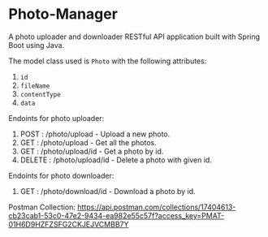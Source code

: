 # Photo-Manager
A photo uploader and downloader RESTful API application built with Spring Boot using Java.

The model class used is `Photo` with the following attributes:

1. `id`
2. `fileName`
3. `contentType`
4. `data`

Endoints for photo uploader:
1. POST : /photo/upload - Upload a new photo.
2. GET : /photo/upload - Get all the photos.
3. GET : /photo/upload/id - Get a photo by id.
4. DELETE : /photo/upload/id - Delete a photo with given id.

Endoints for photo downloader:
1. GET : /photo/download/id - Download a photo by id.

Postman Collection: https://api.postman.com/collections/17404613-cb23cab1-53c0-47e2-9434-ea982e55c57f?access_key=PMAT-01H6D9HZFZSFG2CKJEJVCMBB7Y
